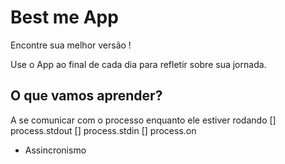 # Best me App

Encontre sua melhor versão !

Use o App ao final de cada dia para refletir sobre sua jornada.

## O que vamos aprender?

A se comunicar com o processo enquanto ele estiver rodando 
[] process.stdout
[] process.stdin
[] process.on 

* Assincronismo
